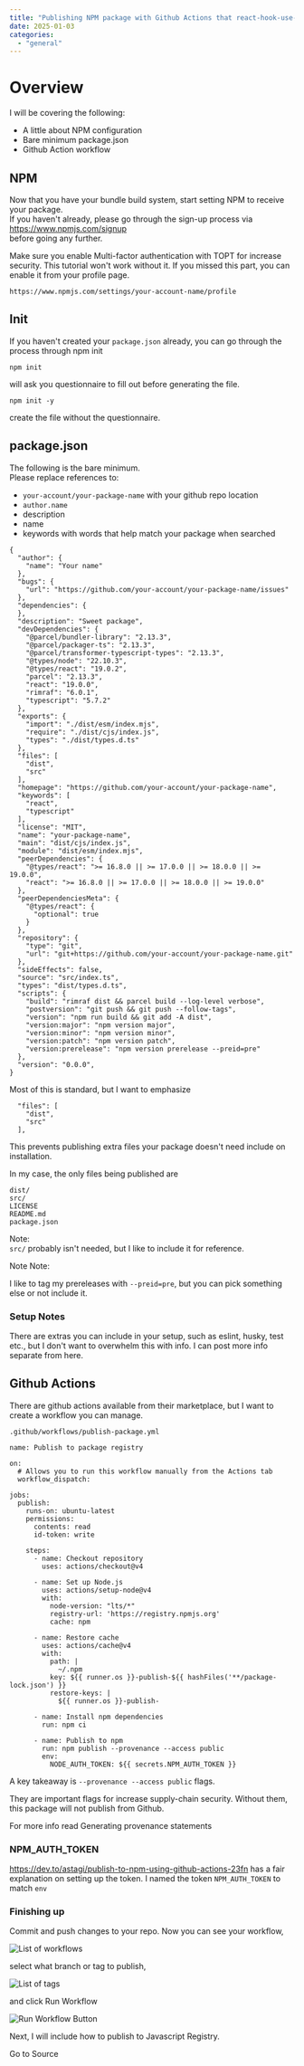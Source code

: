 ```yaml
---
title: "Publishing NPM package with Github Actions that react-hook-use-cta used"
date: 2025-01-03
categories: 
  - "general"
---
```


# Overview

I will be covering the following:

- A little about NPM configuration
- Bare minimum package.json
- Github Action workflow

## NPM

Now that you have your bundle build system, start setting NPM to receive your package.  
If you haven't already, please go through the sign-up process via  
https://www.npmjs.com/signup  
before going any further.

Make sure you enable Multi-factor authentication with TOPT for increase security. This tutorial won't work without it. If you missed this part, you can enable it from your profile page.

`https://www.npmjs.com/settings/your-account-name/profile`

## Init

If you haven't created your `package.json` already, you can go through the process through npm init  

```
npm init
```

will ask you questionnaire to fill out before generating the file.  

```
npm init -y
```

create the file without the questionnaire.

## package.json

The following is the bare minimum.  
Please replace references to:

- `your-account/your-package-name` with your github repo location
- `author.name`
- description
- name
- keywords with words that help match your package when searched

```
{
  "author": {
    "name": "Your name"
  },
  "bugs": {
    "url": "https://github.com/your-account/your-package-name/issues"
  },
  "dependencies": {
  },
  "description": "Sweet package",
  "devDependencies": {
    "@parcel/bundler-library": "2.13.3",
    "@parcel/packager-ts": "2.13.3",
    "@parcel/transformer-typescript-types": "2.13.3",
    "@types/node": "22.10.3",
    "@types/react": "19.0.2",
    "parcel": "2.13.3",
    "react": "19.0.0",
    "rimraf": "6.0.1",
    "typescript": "5.7.2"
  },
  "exports": {
    "import": "./dist/esm/index.mjs",
    "require": "./dist/cjs/index.js",
    "types": "./dist/types.d.ts"
  },
  "files": [
    "dist",
    "src"
  ],
  "homepage": "https://github.com/your-account/your-package-name",
  "keywords": [
    "react",
    "typescript"
  ],
  "license": "MIT",
  "name": "your-package-name",
  "main": "dist/cjs/index.js",
  "module": "dist/esm/index.mjs",
  "peerDependencies": {
    "@types/react": ">= 16.8.0 || >= 17.0.0 || >= 18.0.0 || >= 19.0.0",
    "react": ">= 16.8.0 || >= 17.0.0 || >= 18.0.0 || >= 19.0.0"
  },
  "peerDependenciesMeta": {
    "@types/react": {
      "optional": true
    }
  },
  "repository": {
    "type": "git",
    "url": "git+https://github.com/your-account/your-package-name.git"
  },
  "sideEffects": false,
  "source": "src/index.ts",
  "types": "dist/types.d.ts",
  "scripts": {
    "build": "rimraf dist && parcel build --log-level verbose",
    "postversion": "git push && git push --follow-tags",
    "version": "npm run build && git add -A dist",
    "version:major": "npm version major",
    "version:minor": "npm version minor",
    "version:patch": "npm version patch",
    "version:prerelease": "npm version prerelease --preid=pre"
  },
  "version": "0.0.0",
}
```

Most of this is standard, but I want to emphasize  

```
  "files": [
    "dist",
    "src"
  ],
```

This prevents publishing extra files your package doesn't need include on installation.

In my case, the only files being published are  

```
dist/
src/
LICENSE
README.md
package.json
```

Note:  
`src/` probably isn't needed, but I like to include it for reference.

Note Note:

I like to tag my prereleases with `--preid=pre`, but you can pick something else or not include it.

### Setup Notes

There are extras you can include in your setup, such as eslint, husky, test etc., but I don't want to overwhelm this with info. I can post more info separate from here.

## Github Actions

There are github actions available from their marketplace, but I want to create a workflow you can manage.

`.github/workflows/publish-package.yml`  

```
name: Publish to package registry

on:
  # Allows you to run this workflow manually from the Actions tab
  workflow_dispatch:

jobs:
  publish:
    runs-on: ubuntu-latest
    permissions:
      contents: read
      id-token: write 

    steps:
      - name: Checkout repository
        uses: actions/checkout@v4

      - name: Set up Node.js
        uses: actions/setup-node@v4
        with:
          node-version: "lts/*"
          registry-url: 'https://registry.npmjs.org'
          cache: npm

      - name: Restore cache
        uses: actions/cache@v4
        with:
          path: |
            ~/.npm
          key: ${{ runner.os }}-publish-${{ hashFiles('**/package-lock.json') }}
          restore-keys: |
            ${{ runner.os }}-publish-

      - name: Install npm dependencies
        run: npm ci

      - name: Publish to npm
        run: npm publish --provenance --access public
        env:
          NODE_AUTH_TOKEN: ${{ secrets.NPM_AUTH_TOKEN }}
```

A key takeaway is `--provenance --access public` flags.

They are important flags for increase supply-chain security. Without them, this package will not publish from Github.

For more info read Generating provenance statements

### NPM\_AUTH\_TOKEN

https://dev.to/astagi/publish-to-npm-using-github-actions-23fn has a fair explanation on setting up the token. I named the token `NPM_AUTH_TOKEN` to match `env`

### Finishing up

Commit and push changes to your repo. Now you can see your workflow,

![List of workflows](https://media2.dev.to/dynamic/image/width=800%2Cheight=%2Cfit=scale-down%2Cgravity=auto%2Cformat=auto/https%3A%2F%2Fdev-to-uploads.s3.amazonaws.com%2Fuploads%2Farticles%2Fe5f8svwca7m2uk5bksq4.png)

select what branch or tag to publish,

![List of tags](https://media2.dev.to/dynamic/image/width=800%2Cheight=%2Cfit=scale-down%2Cgravity=auto%2Cformat=auto/https%3A%2F%2Fdev-to-uploads.s3.amazonaws.com%2Fuploads%2Farticles%2Foqos4oqjfeh0cn5jn2dv.png)

and click Run Workflow

![Run Workflow Button](https://media2.dev.to/dynamic/image/width=800%2Cheight=%2Cfit=scale-down%2Cgravity=auto%2Cformat=auto/https%3A%2F%2Fdev-to-uploads.s3.amazonaws.com%2Fuploads%2Farticles%2Fjaw6zv97rf2zdtu91kah.png)

Next, I will include how to publish to Javascript Registry.

Go to Source
